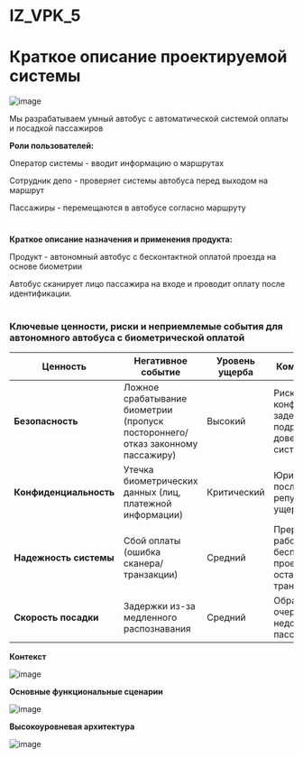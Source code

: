 # IZ_VPK_5

# Краткое описание проектируемой системы
![image](https://github.com/user-attachments/assets/af952c6c-e970-4e1c-9300-326c57405a2c)

Мы разрабатываем умный автобус с автоматической системой оплаты и посадкой пассажиров

**Роли пользователей:**

  Оператор системы - вводит информацию о маршрутах

  Сотрудник депо - проверяет системы автобуса перед выходом на маршрут

  Пассажиры - перемещаются в автобусе согласно маршруту

#  

**Краткое описание назначения и применения продукта:**

Продукт - автономный автобус с бесконтактной оплатой проезда на основе биометрии

Автобус сканирует лицо пассажира на входе и проводит оплату после идентификации.

#

### Ключевые ценности, риски и неприемлемые события для автономного автобуса с биометрической оплатой

| Ценность                | Негативное событие                                                                 | Уровень ущерба | Комментарий                                                                 |
|-------------------------|-----------------------------------------------------------------------------------|----------------|-----------------------------------------------------------------------------|
| **Безопасность**        | Ложное срабатывание биометрии (пропуск постороннего/отказ законному пассажиру)    | Высокий        | Риск конфликтов, задержек, подрыв доверия к системе                        |
| **Конфиденциальность**  | Утечка биометрических данных (лиц, платежной информации)                          | Критический    | Юридические последствия, репутационный ущерб, штрафы       |
| **Надежность системы**  | Сбой оплаты (ошибка сканера/транзакции)                                           | Средний        | Прерывание работы → бесплатный проезд или остановка транспорта             |
| **Скорость посадки**    | Задержки из-за медленного распознавания                                           | Средний        | Образование очередей, недовольство пассажиров                             |

**Контекст**

![image](https://github.com/user-attachments/assets/77ae25d7-1fcd-4a5d-ae5e-5030a3028952)

**Основные функциональные сценарии**

![image](https://github.com/user-attachments/assets/f7b24a84-f543-4474-afab-2f48b4d7ba60)

**Высокоуровневая архитектура**

![image](https://github.com/user-attachments/assets/ebe36b85-9d8a-4e66-99ab-40c8a61cb8f4)


